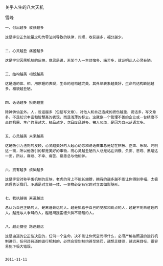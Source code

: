关乎人生的八大天机

雪峰


    一、付出越多 收获越多

    这是宇宙正负能量之和为零法则导致的铁律，同理，收获越多，福分越少。


    二、心灵越丑 痛苦越多

    这是宇宙因果机制的反映，意思是说，若某个人一生烦恼多、痛苦多，就证明此人心灵丑陋。


    三、结构越美 相貌越美

    这是道的体、相、用原理的表现，生命的结构越完美，其外部表象越美好，生命的结构缺陷越多，相貌越丑陋。


    四、话语越多 损伤越重

    除神佛仙圣外，人，说话越多（包括写文章），对他人和自己造成的损伤越重，说话多，写文章多，不是知识丰富和智慧高的表现，而是浅薄的标志。这就像一个管理不善的企业或一台精度不高的机器，生产的量越大，精品越少，次品废品越多。被人厌烦，是因为自己话语太多。


    五、心灵越美 未来越美

    这是吸引力法则的反映，心灵越美好的人起心动念和说话做事总是站在积极、正面、乐观、光明这一面，所以他吸引的都是美好的事物，而心灵越丑陋的人总是站在消极、负面、悲观、黑暗这一面，所以，麻烦、不幸、痛苦、祸患总与他相伴。


    六、拥有越多 烦恼越多

    这是宇宙对称平衡机制的反映，老虎的背上不能长翅膀，拥有的越多越不能让你得到幸福，太极原理告诉我们，矛盾是对立统一体，一事物必定有它的对立面如影随形。


    七、我执越强 离道越远

    总认为自己正确的人，是离道最远的人。越是执着于自己的见解和观点的人，越是不明白道理的人。越是与人争辩的人，越是胡搅蛮缠头脑不清醒的人。


    八、越走捷径 路途越远

    这是由道的公正性决定的，任何一个生命，决不能让你凭空而得什么，必须严格按照道的运行机制进行，任何违背道的运行机制的，必然会受到制约甚至惩罚，越想走捷径，越远离目标，很容易犯下极大错误。


    2011-11-11
